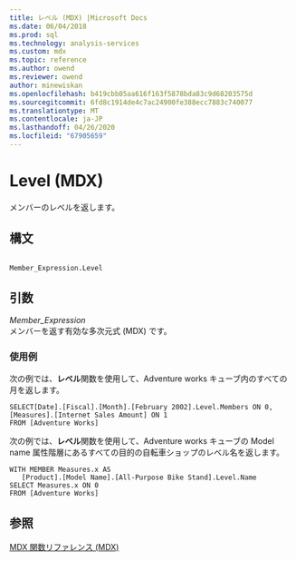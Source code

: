 ```yaml
---
title: レベル (MDX) |Microsoft Docs
ms.date: 06/04/2018
ms.prod: sql
ms.technology: analysis-services
ms.custom: mdx
ms.topic: reference
ms.author: owend
ms.reviewer: owend
author: minewiskan
ms.openlocfilehash: b419cbb05aa616f163f5878bda83c9d68203575d
ms.sourcegitcommit: 6fd8c1914de4c7ac24900fe388ecc7883c740077
ms.translationtype: MT
ms.contentlocale: ja-JP
ms.lasthandoff: 04/26/2020
ms.locfileid: "67905659"
---
```

# <a name="level-mdx"></a>Level (MDX)


  メンバーのレベルを返します。  
  
## <a name="syntax"></a>構文  
  
```  
  
Member_Expression.Level  
```  
  
## <a name="arguments"></a>引数  
 *Member_Expression*  
 メンバーを返す有効な多次元式 (MDX) です。  
  
### <a name="examples"></a>使用例  
 次の例では、**レベル**関数を使用して、Adventure works キューブ内のすべての月を返します。  
  
```  
SELECT[Date].[Fiscal].[Month].[February 2002].Level.Members ON 0,  
[Measures].[Internet Sales Amount] ON 1  
FROM [Adventure Works]  
```  
  
 次の例では、**レベル**関数を使用して、Adventure works キューブの Model name 属性階層にあるすべての目的の自転車ショップのレベル名を返します。  
  
```  
WITH MEMBER Measures.x AS   
   [Product].[Model Name].[All-Purpose Bike Stand].Level.Name  
SELECT Measures.x ON 0  
FROM [Adventure Works]  
```  
  
## <a name="see-also"></a>参照  
 [MDX 関数リファレンス &#40;MDX&#41;](../mdx/mdx-function-reference-mdx.md)  
  
  
